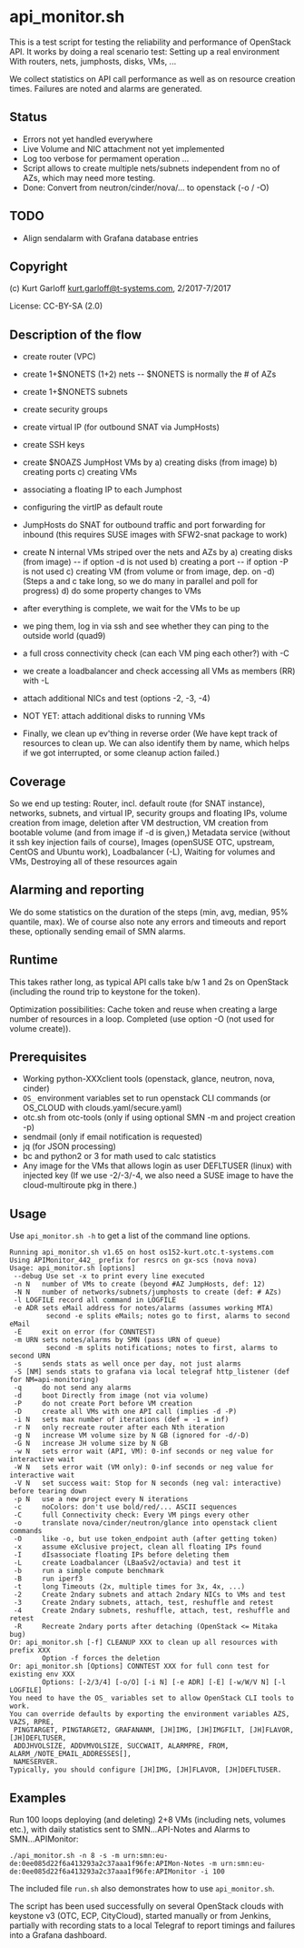 api_monitor.sh
==============

This is a test script for testing the reliability and performance of OpenStack API.
It works by doing a real scenario test: Setting up a real environment
With routers, nets, jumphosts, disks, VMs, ...

We collect statistics on API call performance as well as on resource creation times.
Failures are noted and alarms are generated.

Status
------
- Errors not yet handled everywhere
- Live Volume and NIC attachment not yet implemented
- Log too verbose for permament operation ...
- Script allows to create multiple nets/subnets independent from no of AZs, which may need more testing.
- Done: Convert from neutron/cinder/nova/... to openstack (-o / -O)

TODO
----
- Align sendalarm with Grafana database entries

Copyright
---------
(c) Kurt Garloff <kurt.garloff@t-systems.com>, 2/2017-7/2017

License: CC-BY-SA (2.0)

Description of the flow
-----------------------
- create router (VPC)
- create 1+$NONETS (1+2) nets -- $NONETS is normally the # of AZs
- create 1+$NONETS subnets
- create security groups
- create virtual IP (for outbound SNAT via JumpHosts)
- create SSH keys
- create $NOAZS JumpHost VMs by
   a) creating disks (from image)
   b) creating ports
   c) creating VMs
- associating a floating IP to each Jumphost
- configuring the virtIP as default route
- JumpHosts do SNAT for outbound traffic and port forwarding for inbound
   (this requires SUSE images with SFW2-snat package to work)
- create N internal VMs striped over the nets and AZs by
   a) creating disks (from image) -- if option -d is not used
   b) creating a port -- if option -P is not used
   c) creating VM (from volume or from image, dep. on -d)
    (Steps a and c take long, so we do many in parallel and poll for progress)
   d) do some property changes to VMs
- after everything is complete, we wait for the VMs to be up
- we ping them, log in via ssh and see whether they can ping to the outside world (quad9)
- a full cross connectivity check (can each VM ping each other?) with -C
- we create a loadbalancer and check accessing all VMs as members (RR) with -L
- attach additional NICs and test (options -2, -3, -4)
- NOT YET: attach additional disks to running VMs
 
- Finally, we clean up ev'thing in reverse order
   (We have kept track of resources to clean up.
    We can also identify them by name, which helps if we got interrupted, or
    some cleanup action failed.)

Coverage
--------
So we end up testing: Router, incl. default route (for SNAT instance),
networks, subnets, and virtual IP, security groups and floating IPs,
volume creation from image, deletion after VM destruction,
VM creation from bootable volume (and from image if -d is given,)
Metadata service (without it ssh key injection fails of course),
Images (openSUSE OTC, upstream, CentOS and Ubuntu work),
Loadbalancer (-L),
Waiting for volumes and VMs,
Destroying all of these resources again

Alarming and reporting
----------------------
We do some statistics on the duration of the steps (min, avg, median, 95% quantile, max).
We of course also note any errors and timeouts and report these, optionally sending email of SMN alarms.

Runtime
-------
This takes rather long, as typical API calls take b/w 1 and 2s on OpenStack (including the round trip to keystone for the token).

Optimization possibilities:
Cache token and reuse when creating a large number of resources in a loop. 
Completed (use option -O (not used for volume create)).

Prerequisites
-------------
- Working python-XXXclient tools (openstack, glance, neutron, nova, cinder)
- `OS_` environment variables set to run openstack CLI commands (or OS_CLOUD with clouds.yaml/secure.yaml)
- otc.sh from otc-tools (only if using optional SMN -m and project creation -p)
- sendmail (only if email notification is requested)
- jq (for JSON processing)
- bc and python2 or 3 for math used to calc statistics
- Any image for the VMs that allows login as user DEFLTUSER (linux) with injected key
  (If we use -2/-3/-4, we also need a SUSE image to have the cloud-multiroute pkg in there.)

Usage
-----
Use `api_monitor.sh -h` to get a list of the command line options.

```
Running api_monitor.sh v1.65 on host os152-kurt.otc.t-systems.com
Using APIMonitor_442_ prefix for resrcs on gx-scs (nova nova)
Usage: api_monitor.sh [options]
 --debug Use set -x to print every line executed
 -n N   number of VMs to create (beyond #AZ JumpHosts, def: 12)
 -N N   number of networks/subnets/jumphosts to create (def: # AZs)
 -l LOGFILE record all command in LOGFILE
 -e ADR sets eMail address for notes/alarms (assumes working MTA)
         second -e splits eMails; notes go to first, alarms to second eMail
 -E     exit on error (for CONNTEST)
 -m URN sets notes/alarms by SMN (pass URN of queue)
         second -m splits notifications; notes to first, alarms to second URN
 -s     sends stats as well once per day, not just alarms
 -S [NM] sends stats to grafana via local telegraf http_listener (def for NM=api-monitoring)
 -q     do not send any alarms
 -d     boot Directly from image (not via volume)
 -P     do not create Port before VM creation
 -D     create all VMs with one API call (implies -d -P)
 -i N   sets max number of iterations (def = -1 = inf)
 -r N   only recreate router after each Nth iteration
 -g N   increase VM volume size by N GB (ignored for -d/-D)
 -G N   increase JH volume size by N GB
 -w N   sets error wait (API, VM): 0-inf seconds or neg value for interactive wait
 -W N   sets error wait (VM only): 0-inf seconds or neg value for interactive wait
 -V N   set success wait: Stop for N seconds (neg val: interactive) before tearing down
 -p N   use a new project every N iterations
 -c     noColors: don't use bold/red/... ASCII sequences
 -C     full Connectivity check: Every VM pings every other
 -o     translate nova/cinder/neutron/glance into openstack client commands
 -O     like -o, but use token_endpoint auth (after getting token)
 -x     assume eXclusive project, clean all floating IPs found
 -I     dIsassociate floating IPs before deleting them
 -L     create Loadbalancer (LBaaSv2/octavia) and test it
 -b     run a simple compute benchmark
 -B     run iperf3
 -t     long Timeouts (2x, multiple times for 3x, 4x, ...)
 -2     Create 2ndary subnets and attach 2ndary NICs to VMs and test
 -3     Create 2ndary subnets, attach, test, reshuffle and retest
 -4     Create 2ndary subnets, reshuffle, attach, test, reshuffle and retest
 -R     Recreate 2ndary ports after detaching (OpenStack <= Mitaka bug)
Or: api_monitor.sh [-f] CLEANUP XXX to clean up all resources with prefix XXX
        Option -f forces the deletion
Or: api_monitor.sh [Options] CONNTEST XXX for full conn test for existing env XXX
        Options: [-2/3/4] [-o/O] [-i N] [-e ADR] [-E] [-w/W/V N] [-l LOGFILE]
You need to have the OS_ variables set to allow OpenStack CLI tools to work.
You can override defaults by exporting the environment variables AZS, VAZS, RPRE,
 PINGTARGET, PINGTARGET2, GRAFANANM, [JH]IMG, [JH]IMGFILT, [JH]FLAVOR, [JH]DEFLTUSER,
 ADDJHVOLSIZE, ADDVMVOLSIZE, SUCCWAIT, ALARMPRE, FROM, ALARM_/NOTE_EMAIL_ADDRESSES[],
 NAMESERVER.
Typically, you should configure [JH]IMG, [JH]FLAVOR, [JH]DEFLTUSER.
```


Examples
--------
Run 100 loops deploying (and deleting) 2+8 VMs (including nets, volumes etc.),
with daily statistics sent to SMN...API-Notes and Alarms to SMN...APIMonitor:

```shell
./api_monitor.sh -n 8 -s -m urn:smn:eu-de:0ee085d22f6a413293a2c37aaa1f96fe:APIMon-Notes -m urn:smn:eu-de:0ee085d22f6a413293a2c37aaa1f96fe:APIMonitor -i 100
```

The included file `run.sh` also demonstrates how to use `api_monitor.sh`.

The script has been used successfully on several OpenStack clouds with keystone v3 (OTC, ECP, CityCloud),
started manually or from Jenkins, partially with recording stats to a local Telegraf to report timings
and failures into a Grafana dashboard.
